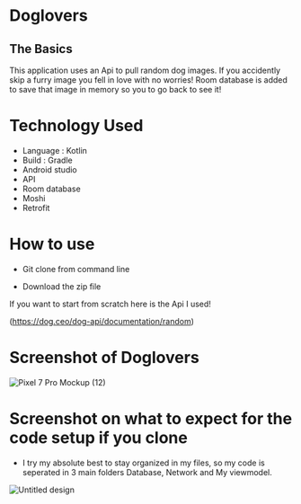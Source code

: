 # Doglovers

## The Basics 

This application uses an Api to pull random dog images. If you accidently skip a furry image you fell in love with no worries! Room database is added to save that image in memory so you to go back to see it!

# Technology Used

* Language : Kotlin
* Build : Gradle 
* Android studio
* API
* Room database
* Moshi
* Retrofit

# How to use

* Git clone from command line

* Download the zip file

If you want to start from scratch here is the Api I used!

(https://dog.ceo/dog-api/documentation/random)

# Screenshot of Doglovers

![Pixel 7 Pro Mockup (12)](https://user-images.githubusercontent.com/55561581/205177600-85ab7b7b-9e6a-48aa-99ec-0d8b4f043def.png)

# Screenshot on what to expect for the code setup if you clone

* I try my absolute best to stay organized in my files, so my code is seperated in 3 main folders Database, Network and My viewmodel.


![Untitled design](https://user-images.githubusercontent.com/55561581/205180721-283f06f6-575e-496a-a702-f6c3231422fa.png)

